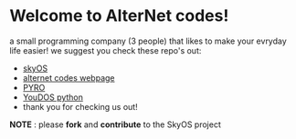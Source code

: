 # Welcome to AlterNet codes!
a small programming company (3 people) that likes to make your evryday life easier!
we suggest you check these repo's out:
+ [skyOS](https://github.com/Alter-Net-codes/SkyOS)
+ [alternet codes webpage](https://webbrowser11.github.io/Alter-Net-codes/)
+ [PYRO](https://webbrowser11.github.io/Alter-Net-codes/)
+ [YouDOS python](https://webbrowser11.github.io/Alter-Net-codes/)
+ thank you for checking us out!

**NOTE** : please **fork** and **contribute** to the SkyOS project
